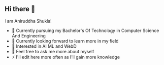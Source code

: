 ## Hi there 👋

I am Aniruddha Shukla!
 
- 🌱  Currently pursuing my Bachelor's Of Technology in Computer Science And Engineering
- 👯  Currently looking forward to learn more in my field
- 🤔  Interested in AI ML and WebD
- 💬  Feel free to ask me more about myself
- ⚡ I'll edit here more often as I'll gain more knowledge
